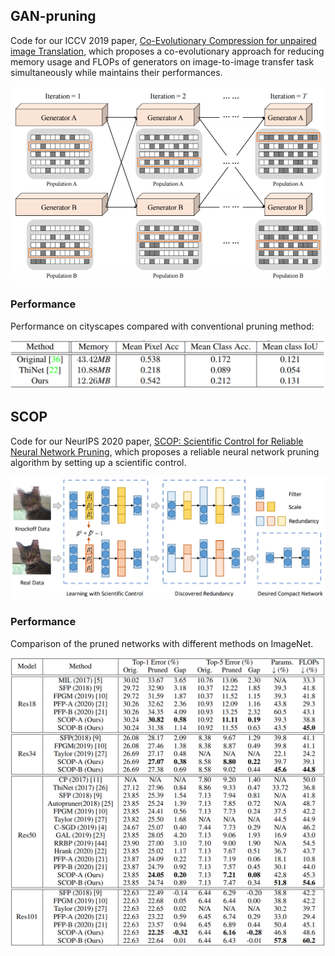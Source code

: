 ## GAN-pruning
Code for our ICCV 2019 paper, [Co-Evolutionary Compression for unpaired image Translation](https://arxiv.org/abs/1907.10804), which proposes a co-evolutionary approach for reducing memory usage and FLOPs of generators on image-to-image transfer task simultaneously while maintains their performances.

<p align="center">
<img src="GAN-Pruning/fig/framework.PNG" width="600">
</p>

### Performance
Performance on cityscapes compared with conventional pruning method:
<p align="center">
<img src="GAN-Pruning/fig/FCN.PNG" width="600">
</p>


## SCOP
Code for our NeurIPS 2020 paper, [SCOP: Scientific Control for Reliable Neural Network Pruning](https://arxiv.org/abs/2010.10732), which proposes a reliable neural network pruning algorithm by setting up a scientific control. 

<p align="center">
<img src="SCOP_NeurIPS2020/fig/framework.PNG" width="700">
</p>


### Performance
Comparison of the pruned networks with different methods on ImageNet.

<p align="center">
<img src="SCOP_NeurIPS2020/fig/imagenet.PNG" width="600">
</p>


